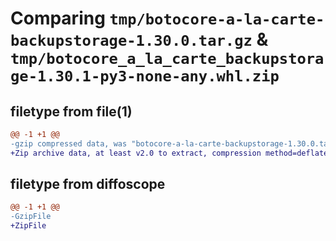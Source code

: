# Comparing `tmp/botocore-a-la-carte-backupstorage-1.30.0.tar.gz` & `tmp/botocore_a_la_carte_backupstorage-1.30.1-py3-none-any.whl.zip`

## filetype from file(1)

```diff
@@ -1 +1 @@
-gzip compressed data, was "botocore-a-la-carte-backupstorage-1.30.0.tar", last modified: Tue Jul  4 01:44:18 2023, max compression
+Zip archive data, at least v2.0 to extract, compression method=deflate
```

## filetype from diffoscope

```diff
@@ -1 +1 @@
-GzipFile
+ZipFile
```

